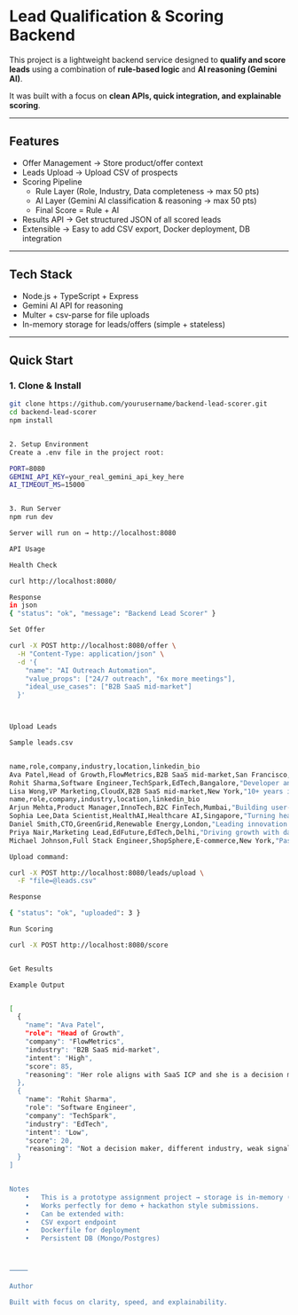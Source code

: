 # Lead Qualification & Scoring Backend  

This project is a lightweight backend service designed to **qualify and score leads** using a combination of **rule-based logic** and **AI reasoning (Gemini AI)**.  

It was built with a focus on **clean APIs, quick integration, and explainable scoring**.  

---

## Features  
- Offer Management → Store product/offer context  
- Leads Upload → Upload CSV of prospects  
- Scoring Pipeline  
  - Rule Layer (Role, Industry, Data completeness → max 50 pts)  
  - AI Layer (Gemini AI classification & reasoning → max 50 pts)  
  - Final Score = Rule + AI  
- Results API → Get structured JSON of all scored leads  
- Extensible → Easy to add CSV export, Docker deployment, DB integration  

---

## Tech Stack  
- Node.js + TypeScript + Express  
- Gemini AI API for reasoning  
- Multer + csv-parse for file uploads  
- In-memory storage for leads/offers (simple + stateless)  

---

## Quick Start  

### 1. Clone & Install  
```bash
git clone https://github.com/yourusername/backend-lead-scorer.git
cd backend-lead-scorer
npm install


2. Setup Environment
Create a .env file in the project root:

PORT=8080
GEMINI_API_KEY=your_real_gemini_api_key_here
AI_TIMEOUT_MS=15000


3. Run Server
npm run dev

Server will run on → http://localhost:8080

API Usage

Health Check

curl http://localhost:8080/

Response
in json 
{ "status": "ok", "message": "Backend Lead Scorer" }

Set Offer

curl -X POST http://localhost:8080/offer \
  -H "Content-Type: application/json" \
  -d '{
    "name": "AI Outreach Automation",
    "value_props": ["24/7 outreach", "6x more meetings"],
    "ideal_use_cases": ["B2B SaaS mid-market"]
  }'



Upload Leads

Sample leads.csv


name,role,company,industry,location,linkedin_bio
Ava Patel,Head of Growth,FlowMetrics,B2B SaaS mid-market,San Francisco,"Driving SaaS growth..."
Rohit Sharma,Software Engineer,TechSpark,EdTech,Bangalore,"Developer and problem solver"
Lisa Wong,VP Marketing,CloudX,B2B SaaS mid-market,New York,"10+ years in SaaS marketing"
name,role,company,industry,location,linkedin_bio
Arjun Mehta,Product Manager,InnoTech,B2C FinTech,Mumbai,"Building user-first products with scalable impact"
Sophia Lee,Data Scientist,HealthAI,Healthcare AI,Singapore,"Turning health data into actionable insights"
Daniel Smith,CTO,GreenGrid,Renewable Energy,London,"Leading innovation in sustainable tech"
Priya Nair,Marketing Lead,EdFuture,EdTech,Delhi,"Driving growth with data-driven campaigns"
Michael Johnson,Full Stack Engineer,ShopSphere,E-commerce,New York,"Passionate about scalable architecture and performance"

Upload command:

curl -X POST http://localhost:8080/leads/upload \
  -F "file=@leads.csv"

Response

{ "status": "ok", "uploaded": 3 }

Run Scoring

curl -X POST http://localhost:8080/score


Get Results

Example Output


[
  {
    "name": "Ava Patel",
    "role": "Head of Growth",
    "company": "FlowMetrics",
    "industry": "B2B SaaS mid-market",
    "intent": "High",
    "score": 85,
    "reasoning": "Her role aligns with SaaS ICP and she is a decision maker."
  },
  {
    "name": "Rohit Sharma",
    "role": "Software Engineer",
    "company": "TechSpark",
    "industry": "EdTech",
    "intent": "Low",
    "score": 20,
    "reasoning": "Not a decision maker, different industry, weak signals."
  }
]


Notes
	•	This is a prototype assignment project → storage is in-memory (no DB).
	•	Works perfectly for demo + hackathon style submissions.
	•	Can be extended with:
	•	CSV export endpoint
	•	Dockerfile for deployment
	•	Persistent DB (Mongo/Postgres)



⸻

Author

Built with focus on clarity, speed, and explainability.

